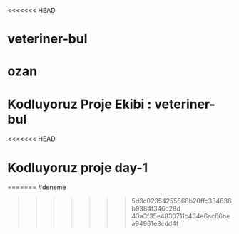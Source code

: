 <<<<<<< HEAD
# veteriner-bul

ozan
=======
# Kodluyoruz Proje Ekibi : veteriner-bul
<<<<<<< HEAD
# Kodluyoruz proje day-1
=======
 #deneme 
>>>>>>> 5d3c02354255668b20ffc334636b9384f346c28d
>>>>>>> 43a3f35e4830711c434e6ac66bea94961e8cdd4f
